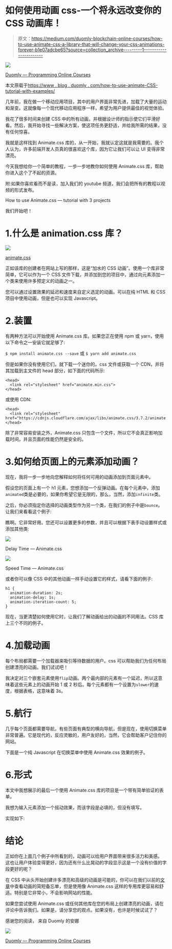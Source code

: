 # 如何使用动画 css-一个将永远改变你的 CSS 动画库！

> 原文：<https://medium.com/duomly-blockchain-online-courses/how-to-use-animate-css-a-library-that-will-change-your-css-animations-forever-b1e07adcbe65?source=collection_archive---------1----------------------->

![](img/23cf293b251ac8132ad50466a4619fc2.png)

[Duomly — Programming Online Courses](https://www.duomly.com)

本文原载于[https://www . blog . duomly . com/how-to-use-animate-CSS-tutorial-with-examples/](https://www.blog.duomly.com/how-to-use-animate-css-tutorial-with-examples/)

几年前，我在做一个移动应用项目，其中的用户界面非常先进，加载了大量的运动和渐变。这就像每一个现代移动应用程序一样，希望为用户提供最佳的视觉体验。

我花了很多时间来创建 CSS 中的所有动画，并根据设计师的指示使它们平滑好看。然后，我开始寻找一些解决方案，使这项任务更舒适，并给我所需的结果，没有任何惊喜。

我就是这样找到 Animate.css 库的，从一开始，我就认定这就是我需要的。我个人认为，许多前端开发人员真的很喜欢这个库，因为它让我们可以让 UI 变得非常漂亮。

今天我想给你一个简单的教程，一步一步地教你如何使用 Animate.css 库，帮助你进入这个了不起的资源。

附:如果你喜欢看而不是读，加入我们的 youtube 频道，我们会把所有的教程以视频的形式发布。

How to use Animate.css — tutorial with 3 projects

我们开始吧！

# 1.什么是 animation.css 库？

![](img/e9469896cc8ec757610c83f6f9671c55.png)

[animate.css](https://daneden.github.io/animate.css/)

正如该库的创建者在网站上写的那样，这是“加水的 CSS 动画”。使用一个库非常简单，它可以作为一个 CSS 文件下载，并添加到您的项目中，通过向元素添加一个类来使用许多预定义的动画之一。

您可以通过设置效果的延迟和速度来自定义选定的动画。可以在纯 HTML 和 CSS 项目中使用动画，但是也可以实现 Javascript。

# 2.装置

有两种方法可以开始使用 Animate.css 库。如果您正在使用 npm 或 yarn，使用以下命令之一安装它就足够了:

`$ npm install animate.css --save`
或
`$ yarn add animate.css`

但是如果你没有使用它们，就下载一个迷你的。css 文件或获取一个 CDN，并将其加载到主文件的 head 部分，如下面的代码所示:

```
<head>
  <link rel="stylesheet" href="animate.min.css">
</head>
```

或使用 CDN:

```
<head>
  <link rel="stylesheet" href="https://cdnjs.cloudflare.com/ajax/libs/animate.css/3.7.2/animate.min.css">
</head>
```

除了非常容易安装之外，Animate.css 只包含一个文件，所以它不会真正影响加载时间，并且页面的性能仍然是安全的。

# 3.如何给页面上的元素添加动画？

现在，我将一步一步地向您解释如何将任何可用的动画添加到页面元素中。

假设您的页面上有一个 h1 元素，您想添加一个反弹动画。在每个元素中，添加`animated`类是必要的，如果你希望它是无限的，那么，当然，添加`infinite`类。

之后，你必须指定你选择的动画类型作为另一个类，在我们的例子中是`bounce`。让我们来看看这个例子:

瞧啊。它非常好用。您还可以设置更多的参数，并且可以根据下表手动设置样式或添加其他类:

![](img/bdec6823d5fa5ceddecada62e4eaa526.png)

Delay Time — Animate.css

![](img/b84600db2c51e6858f35fda7167ce31d.png)

Speed Time — Animate.css

或者你可以像 CSS 中的其他动画一样手动设置它的样式，请看下面的例子:

```
h1 {
  animation-duration: 2s;
  animation-delay: 1s;
  animation-iteration-count: 5;
}
```

现在，当更清楚如何使用它时，让我们了解动画给出的动画的不同用法。CSS 库上三个不同的例子。

# 4.加载动画

每个布局都需要一个加载器来吸引等待数据的用户。css 可以帮助我们为任何布局创建漂亮的动画。我们试试吧！

我决定对三个嵌套元素使用`flip`动画。两个最内部的元素有一个延迟，所以这意味着这些元素上的动画开始 1 或 2 秒后。每个元素都有一个设置为`slower`的速度，根据表格，这意味着 3s。

# 5.航行

几乎每个页面都需要导航，有些页面有典型的横向导航，但是现在，使用切换菜单非常普遍。它是现代的，反应灵敏的，用户友好的，当然，它会帮助客户记住你的网站。

下面是一个纯 Javascript 在切换菜单中使用 Animate.css 效果的例子。

# 6.形式

本文中我想展示的最后一个使用 Animate.css 库的项目是一个带有简单验证的表单。

我想为输入元素添加一个摇动效果，而该字段是必填的，但没有填写。

实现如下:

# 结论

正如你在上面几个例子中所看到的，动画可以给用户界面带来很多活力和美感。
这也让用户体验变得更好，因为还有什么比晃动的字段显示这是一个没有价值的字段更好的呢？

在 CSS 中从头开始创建许多漂亮和高级的动画是可能的，你可以在我们以前的[文章](https://www.blog.duomly.com/css-animations-cheatsheet/)中查看动画的简短备忘单，但是使用像 Animate.css 这样的专用库更容易和舒适。特别是它非常小，不会影响网站的性能。

如果您尝试使用 Animate.css 或任何其他库在您的布局上创建漂亮的动画，请在评论中告诉我们。如果是，请分享您的观点。如果没有，也许是时候试试了？

感谢您的阅读，
来自 Duomly 的安娜

![](img/da0dbcf44b16aceb7cca413a6d9a5ef7.png)

[Duomly — Programming Online Courses](https://www.duomly.com)